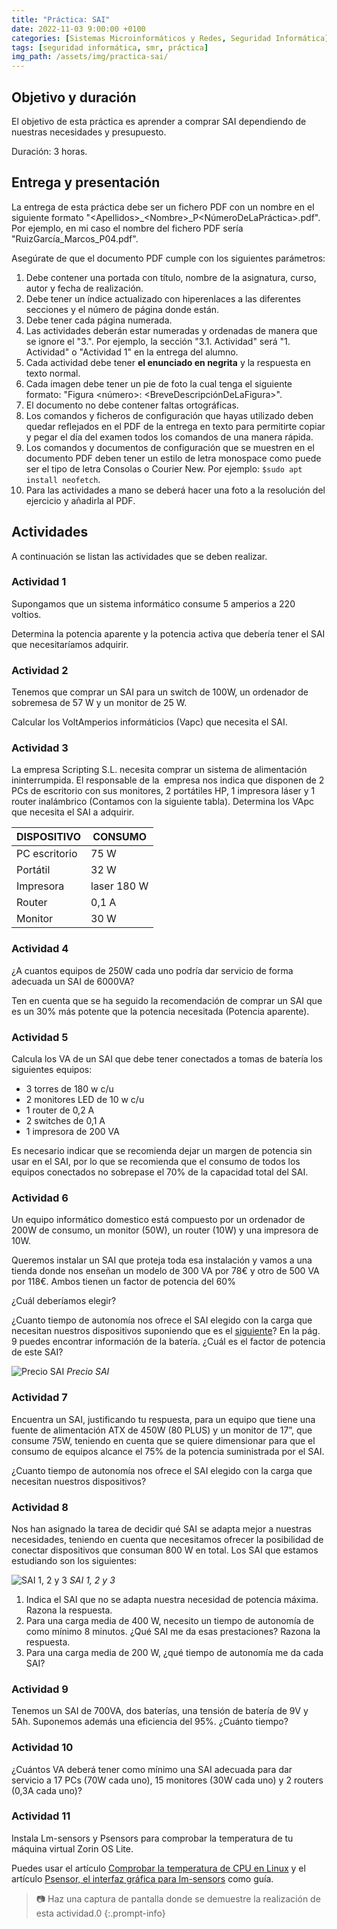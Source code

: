 ```yaml
---
title: "Práctica: SAI"
date: 2022-11-03 9:00:00 +0100
categories: [Sistemas Microinformáticos y Redes, Seguridad Informática]
tags: [seguridad informática, smr, práctica]
img_path: /assets/img/practica-sai/
---
```


## Objetivo y duración

El objetivo de esta práctica es aprender a comprar SAI dependiendo de nuestras necesidades y presupuesto.

Duración: 3 horas.

## Entrega y presentación

La entrega de esta práctica debe ser un fichero PDF con un nombre en el siguiente formato "\<Apellidos\>_\<Nombre\>_P\<NúmeroDeLaPráctica\>.pdf". Por ejemplo, en mi caso el nombre del fichero PDF sería "RuizGarcía_Marcos_P04.pdf".

Asegúrate de que el documento PDF cumple con los siguientes parámetros:

1. Debe contener una portada con título, nombre de la asignatura, curso, autor y fecha de realización.
2. Debe tener un índice actualizado con hiperenlaces a las diferentes secciones y el número de página donde están.
3. Debe tener cada página numerada.
4. Las actividades deberán estar numeradas y ordenadas de manera que se ignore el "3.". Por ejemplo, la sección "3.1. Actividad" será "1. Actividad" o "Actividad 1" en la entrega del alumno.
5. Cada actividad debe tener **el enunciado en negrita** y la respuesta en texto normal.
6. Cada imagen debe tener un pie de foto la cual tenga el siguiente formato: "Figura \<número\>: \<BreveDescripciónDeLaFigura\>".
7. El documento no debe contener faltas ortográficas.
8. Los comandos y ficheros de configuración que hayas utilizado deben quedar reflejados en el PDF de la entrega en texto para permitirte copiar y pegar el día del examen todos los comandos de una manera rápida.
9. Los comandos y documentos de configuración que se muestren en el documento PDF deben tener un estilo de letra monospace como puede ser el tipo de letra Consolas o Courier New. Por ejemplo: `$sudo apt install neofetch`.
10. Para las actividades a mano se deberá hacer una foto a la resolución del ejercicio y añadirla al PDF.

## Actividades

A continuación se listan las actividades que se deben realizar.

### Actividad 1

Supongamos que un sistema informático consume  5 amperios a 220 voltios.

Determina la potencia aparente y la potencia activa que debería tener el SAI que necesitaríamos adquirir.

### Actividad 2

Tenemos que comprar un SAI para un switch de 100W, un ordenador de sobremesa de 57 W y un monitor de 25 W. 

Calcular los VoltAmperios informáticios (Vapc) que necesita el SAI.

### Actividad 3

La empresa Scripting S.L. necesita comprar un sistema de alimentación ininterrumpida. El responsable de la  empresa nos indica que disponen de 2 PCs de escritorio con sus monitores, 2 portátiles HP, 1 impresora láser y 1 router inalámbrico (Contamos con la siguiente tabla). Determina los VApc que necesita el SAI a adquirir.

| DISPOSITIVO | CONSUMO | 
|---|---|
| PC escritorio | 75 W | 
| Portátil | 32 W | 
| Impresora | laser	180 W | 
| Router | 0,1 A | 
| Monitor | 30 W | 

### Actividad 4

¿A cuantos equipos de 250W cada uno podría dar servicio de forma adecuada un SAI de 6000VA?

Ten en cuenta que se ha seguido la recomendación de comprar un SAI que es un 30% más potente que la potencia necesitada (Potencia aparente).

### Actividad 5

Calcula los VA de un SAI que debe tener conectados a tomas de batería los siguientes equipos: 

- 3 torres de 180 w c/u 
- 2 monitores LED de 10 w c/u 
- 1 router de 0,2 A 
- 2 switches de 0,1 A 
- 1 impresora de 200 VA

Es necesario indicar que se recomienda dejar un margen de potencia sin usar en el SAI, por lo que se recomienda que el consumo de todos los equipos conectados no sobrepase el 70% de la capacidad total del SAI.

### Actividad 6

Un equipo informático domestico está compuesto por un ordenador de 200W de consumo, un monitor (50W), un router (10W) y una impresora de 10W. 

Queremos instalar un SAI que proteja toda esa instalación y vamos a una tienda donde nos enseñan un modelo de 300 VA por 78€ y otro de 500 VA por 118€. Ambos tienen un factor de potencia del 60%

¿Cuál deberíamos elegir?

¿Cuanto tiempo de autonomía nos ofrece el SAI elegido con la carga que necesitan nuestros dispositivos suponiendo que es el [siguiente](/assets/img/practica-sai/actividad6Sai.pdf)? En la pág. 9 puedes encontrar información de la batería. ¿Cuál es el factor de potencia de este SAI?

![Precio SAI](salicruSai.png)
_Precio SAI_

### Actividad 7

Encuentra un SAI, justificando tu respuesta, para un equipo que tiene una fuente de alimentación ATX de 450W (80 PLUS) y un monitor de 17”, que consume 75W, teniendo en cuenta que se quiere dimensionar para que el consumo de equipos alcance el 75% de la potencia suministrada por el SAI.

¿Cuanto tiempo de autonomía nos ofrece el SAI elegido con la carga que necesitan nuestros dispositivos?

### Actividad 8

Nos han asignado la tarea de decidir qué SAI se adapta mejor a nuestras necesidades, teniendo en cuenta que necesitamos ofrecer la posibilidad de conectar dispositivos que consuman 800 W en total. Los SAI que estamos estudiando son los siguientes:

![SAI 1, 2 y 3](actividad8.png)
_SAI 1, 2 y 3_

1. Indica el SAI que no se adapta nuestra necesidad de potencia máxima. Razona la respuesta.
2. Para una carga media de 400 W, necesito un tiempo de autonomía de como mínimo 8 minutos. ¿Qué SAI me da esas prestaciones? Razona la respuesta.
3. Para una carga media de 200 W, ¿qué tiempo de autonomía me da cada SAI?

### Actividad 9

Tenemos un SAI de 700VA, dos baterías, una tensión de batería de 9V y 5Ah. Suponemos además una eficiencia del 95%. ¿Cuánto tiempo?

### Actividad 10

¿Cuántos VA deberá tener como mínimo una SAI adecuada para dar servicio a 17
PCs (70W cada uno), 15 monitores (30W cada uno) y 2 routers (0,3A cada uno)?

### Actividad 11

Instala Lm-sensors y Psensors para comprobar la temperatura de tu máquina virtual Zorin OS Lite.

Puedes usar el artículo [Comprobar la temperatura de CPU en Linux](https://protegermipc.net/2021/02/08/comprobar-la-temperatura-de-cpu-en-ubuntu-linux/) y el artículo [Psensor, el interfaz gráfica para lm-sensors](https://ubunlog.com/psensor-interfaz-lm-sensors/#Configura_lm-sensors) como guía.

> 📷 Haz una captura de pantalla donde se demuestre la realización de esta actividad.0
{:.prompt-info}